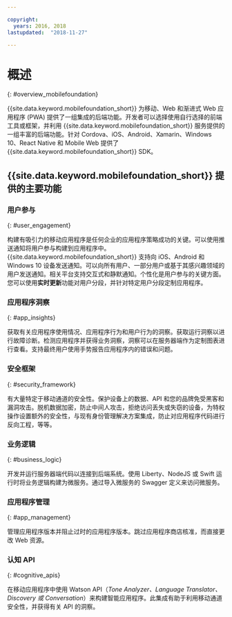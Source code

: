 ```yaml
---

copyright:
  years: 2016, 2018
lastupdated:  "2018-11-27"

---
```


#	概述
{: #overview_mobilefoundation}

{{site.data.keyword.mobilefoundation_short}} 为移动、Web 和渐进式 Web 应用程序 (PWA) 提供了一组集成的后端功能。开发者可以选择使用自行选择的前端工具或框架，并利用 {{site.data.keyword.mobilefoundation_short}} 服务提供的一组丰富的后端功能。针对 Cordova、iOS、Android、Xamarin、Windows 10、React Native 和 Mobile Web 提供了 {{site.data.keyword.mobilefoundation_short}} SDK。 

## {{site.data.keyword.mobilefoundation_short}} 提供的主要功能

### 用户参与
{: #user_engagement}

构建有吸引力的移动应用程序是任何企业的应用程序策略成功的关键。可以使用推送通知将用户参与构建到应用程序中。{{site.data.keyword.mobilefoundation_short}} 支持向 iOS、Android 和 Windows 10 设备发送通知。可以向所有用户、一部分用户或基于其感兴趣领域的用户发送通知。相关平台支持交互式和静默通知。个性化是用户参与的关键方面。您可以使用**实时更新**功能对用户分段，并针对特定用户分段定制应用程序。

###  应用程序洞察
{: #app_insights}

获取有关应用程序使用情况、应用程序行为和用户行为的洞察。获取运行洞察以进行故障诊断。检测应用程序并获得业务洞察，洞察可以在服务器端作为定制图表进行查看。支持最终用户使用手势报告应用程序内的错误和问题。

###  安全框架
{: #security_framework}

有大量特定于移动通道的安全性。保护设备上的数据、API 和您的品牌免受黑客和漏洞攻击。脱机数据加密，防止中间人攻击，拒绝访问丢失或失窃的设备，为特权操作设置额外的安全性，与现有身份管理解决方案集成，防止对应用程序代码进行反向工程，等等。

###  业务逻辑
{: #business_logic}

开发并运行服务器端代码以连接到后端系统。使用 Liberty、NodeJS 或 Swift 运行时将业务逻辑构建为微服务。通过导入微服务的 Swagger 定义来访问微服务。

###  应用程序管理
{:  #app_management}

管理应用程序版本并阻止过时的应用程序版本。跳过应用程序商店核准，而直接更改 Web 资源。

###  认知 API
{:  #cognitive_apis}

在移动应用程序中使用 Watson API（*Tone Analyzer、Language Translator、Discovery 或 Conversation*）来构建智能应用程序。此集成有助于利用移动通道安全性，并获得有关 API 的洞察。

